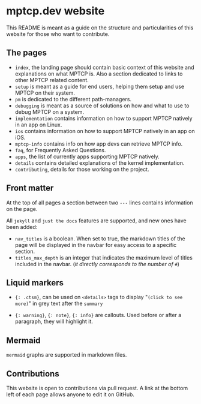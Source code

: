 # mptcp.dev website

This README is meant as a guide on the structure and particularities of this
website for those who want to contribute.

## The pages
- `index`, the landing page should contain basic context of this website and
  explanations on what MPTCP is. Also a section dedicated to links to other
  MPTCP related content.
- `setup` is meant as a guide for end users, helping them setup and use MPTCP on
  their system.
- `pm` is dedicated to the different path-managers.
- `debugging` is meant as a source of solutions on how and what to use to debug
  MPTCP on a system.
- `implementation` contains information on how to support MPTCP natively in an
  app on Linux.
- `ios` contains information on how to support MPTCP natively in an app on iOS.
- `mptcp-info` contains info on how app devs can retrieve MPTCP info.
- `faq`, for Frequently Asked Questions.
- `apps`, the list of currently apps supporting MPTCP natively.
- `details` contains detailed explanations of the kernel implementation.
- `contributing`, details for those working on the project.

## Front matter
At the top of all pages a section between two `---` lines contains information
on the page.

All `jekyll` and `just the docs` features are supported, and new ones have been
added:
- `nav_titles` is a boolean. When set to true, the markdown titles of the page
  will be displayed in the navbar for easy access to a specific section.
- `titles_max_depth` is an integer that indicates the maximum level of titles
  included in the navbar. (*it directly corresponds to the number of* `#`)

## Liquid markers
- `{: .ctsm}`, can be used on `<details>` tags to display "`(click to see more)`"
  in grey text after the `summary`

- `{: warning}`, `{: note}`, `{: info}` are callouts. Used before or after a
  paragraph, they will highlight it.

## Mermaid
`mermaid` graphs are supported in markdown files.

## Contributions
This website is open to contributions via pull request. A link at the bottom
left of each page allows anyone to edit it on GitHub.
